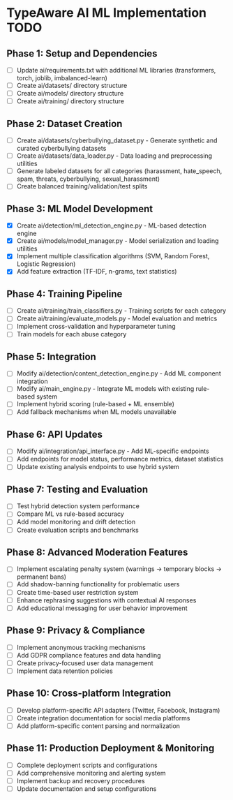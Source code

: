 # TypeAware AI ML Implementation TODO

## Phase 1: Setup and Dependencies
- [ ] Update ai/requirements.txt with additional ML libraries (transformers, torch, joblib, imbalanced-learn)
- [ ] Create ai/datasets/ directory structure
- [ ] Create ai/models/ directory structure
- [ ] Create ai/training/ directory structure

## Phase 2: Dataset Creation
- [ ] Create ai/datasets/cyberbullying_dataset.py - Generate synthetic and curated cyberbullying datasets
- [ ] Create ai/datasets/data_loader.py - Data loading and preprocessing utilities
- [ ] Generate labeled datasets for all categories (harassment, hate_speech, spam, threats, cyberbullying, sexual_harassment)
- [ ] Create balanced training/validation/test splits

## Phase 3: ML Model Development
- [x] Create ai/detection/ml_detection_engine.py - ML-based detection engine
- [x] Create ai/models/model_manager.py - Model serialization and loading utilities
- [x] Implement multiple classification algorithms (SVM, Random Forest, Logistic Regression)
- [x] Add feature extraction (TF-IDF, n-grams, text statistics)

## Phase 4: Training Pipeline
- [ ] Create ai/training/train_classifiers.py - Training scripts for each category
- [ ] Create ai/training/evaluate_models.py - Model evaluation and metrics
- [ ] Implement cross-validation and hyperparameter tuning
- [ ] Train models for each abuse category

## Phase 5: Integration
- [ ] Modify ai/detection/content_detection_engine.py - Add ML component integration
- [ ] Modify ai/main_engine.py - Integrate ML models with existing rule-based system
- [ ] Implement hybrid scoring (rule-based + ML ensemble)
- [ ] Add fallback mechanisms when ML models unavailable

## Phase 6: API Updates
- [ ] Modify ai/integration/api_interface.py - Add ML-specific endpoints
- [ ] Add endpoints for model status, performance metrics, dataset statistics
- [ ] Update existing analysis endpoints to use hybrid system

## Phase 7: Testing and Evaluation
- [ ] Test hybrid detection system performance
- [ ] Compare ML vs rule-based accuracy
- [ ] Add model monitoring and drift detection
- [ ] Create evaluation scripts and benchmarks

## Phase 8: Advanced Moderation Features
- [ ] Implement escalating penalty system (warnings → temporary blocks → permanent bans)
- [ ] Add shadow-banning functionality for problematic users
- [ ] Create time-based user restriction system
- [ ] Enhance rephrasing suggestions with contextual AI responses
- [ ] Add educational messaging for user behavior improvement

## Phase 9: Privacy & Compliance
- [ ] Implement anonymous tracking mechanisms
- [ ] Add GDPR compliance features and data handling
- [ ] Create privacy-focused user data management
- [ ] Implement data retention policies

## Phase 10: Cross-platform Integration
- [ ] Develop platform-specific API adapters (Twitter, Facebook, Instagram)
- [ ] Create integration documentation for social media platforms
- [ ] Add platform-specific content parsing and normalization

## Phase 11: Production Deployment & Monitoring
- [ ] Complete deployment scripts and configurations
- [ ] Add comprehensive monitoring and alerting system
- [ ] Implement backup and recovery procedures
- [ ] Update documentation and setup configurations
